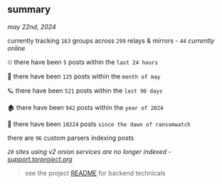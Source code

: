 
## summary
_may 22nd, 2024_

currently tracking `163` groups across `299` relays & mirrors - _`44` currently online_

⏲ there have been `5` posts within the `last 24 hours`

🦈 there have been `125` posts within the `month of may`

🪐 there have been `521` posts within the `last 90 days`

🏚 there have been `942` posts within the `year of 2024`

🦕 there have been `10224` posts `since the dawn of ransomwatch`

there are `96` custom parsers indexing posts

_`20` sites using v2 onion services are no longer indexed - [support.torproject.org](https://support.torproject.org/onionservices/v2-deprecation/)_

> see the project [README](https://github.com/joshhighet/ransomwatch#ransomwatch--) for backend technicals
